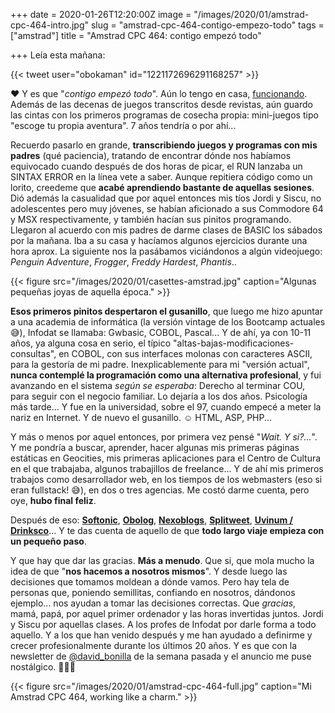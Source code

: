 +++
date = 2020-01-26T12:20:00Z
image = "/images/2020/01/amstrad-cpc-464-intro.jpg"
slug = "amstrad-cpc-464-contigo-empezo-todo"
tags = ["amstrad"]
title = "Amstrad CPC 464: contigo empezó todo"

+++
Leía esta mañana: 

{{< tweet user="obokaman" id="1221172696291168257" >}}

❤️ Y es que "_contigo empezó todo_". Aún lo tengo en casa, [funcionando](https://instagram.com/p/BwfTvhJBAYC/?igshid=1iigy5k2vurj7). Además de las decenas de juegos transcritos desde revistas, aún guardo las cintas con los primeros programas de cosecha propia: mini-juegos tipo "escoge tu propia aventura". 7 años tendría o por ahí...

Recuerdo pasarlo en grande, **transcribiendo juegos y programas con mis padres** (qué paciencia), tratando de encontrar dónde nos habíamos equivocado cuando después de dos horas de picar, el RUN lanzaba un SINTAX ERROR en la línea vete a saber. Aunque repitiera código como un lorito, creedeme que **acabé aprendiendo bastante de aquellas sesiones**. Dió además la casualidad que por aquel entonces mis tíos Jordi y Siscu, no adolescentes pero muy jóvenes, se habían aficionado a sus Commodore 64 y MSX respectivamente, y también hacían sus pinitos programando. Llegaron al acuerdo con mis padres de darme clases de BASIC los sábados por la mañana. Iba a su casa y hacíamos algunos ejercicios durante una hora aprox. La siguiente nos la pasábamos viciándonos a algún videojuego: _Penguin Adventure_, _Frogger_, _Freddy Hardest_, _Phantis_..

{{< figure src="/images/2020/01/casettes-amstrad.jpg" caption="Algunas pequeñas joyas de aquella época." >}}

**Esos primeros pinitos despertaron el gusanillo**, que luego me hizo apuntar a una academia de informática (la versión vintage de los Bootcamp actuales 😅), Infodat se llamaba: Gwbasic, COBOL, Pascal... Y de ahí, ya con 10-11 años, ya alguna cosa en serio, el típico "altas-bajas-modificaciones-consultas", en COBOL, con sus interfaces molonas con caracteres ASCII, para la gestoría de mi padre. Inexplicablemente para mi "versión actual", **nunca contemplé la programación como una alternativa profesional**, y fui avanzando en el sistema _según se esperaba_: Derecho al terminar COU, para seguir con el negocio familiar. Lo dejaría a los dos años. Psicología más tarde... Y fue en la universidad, sobre el 97, cuando empecé a meter la nariz en Internet. Y de nuevo el gusanillo. ☺️ HTML, ASP, PHP...

Y más o menos por aquel entonces, por primera vez pensé "_Wait. Y si?..._". Y me pondría a buscar, aprender, hacer algunas mis primeras páginas estáticas en Geocities, mis primeras aplicaciones para el Centro de Cultura en el que trabajaba, algunos trabajillos de freelance... Y de ahí mis primeros trabajos como desarrollador web, en los tiempos de los webmasters (eso si eran fullstack! 😅), en dos o tres agencias. Me costó darme cuenta, pero oye, **hubo final feliz**.

Después de eso: [**Softonic**](https://www.softonic.com), [**Obolog**](https://www.obolog.com), [**Nexoblogs**](https://www.nexoblogs.com), [**Splitweet**](https://computerhoy.com/noticias/internet/hootsuite-compra-start-espanola-splitweet-2493), [**Uvinum / Drinksco**](https://www.drinksco.es)... Y te das cuenta de aquello de que **todo largo viaje empieza con un pequeño paso**.

Y que hay que dar las gracias. **Más a menudo**. Que si, que mola mucho la idea de que "__nos hacemos a nosotros mismos__". Y desde luego las decisiones que tomamos moldean a dónde vamos. Pero hay tela de personas que, poniendo semillitas, confiando en nosotros, dándonos ejemplo... nos ayudan a tomar las decisiones correctas. Que *gracias*, mamá, papá, por aquel primer ordenador y las horas invertidas juntos. Jordi y Siscu por aquellas clases. A los profes de Infodat por darle forma a todo aquello. Y a los que han venido después y me han ayudado a definirme y crecer profesionalmente durante los últimos 20 años. Y es que con la newsletter de [@david_bonilla](https://twitter.com/david_bonilla) de la semana pasada y el anuncio me puse nostálgico. 🤷🏻‍♂️

{{< figure src="/images/2020/01/amstrad-cpc-464-full.jpg" caption="Mi Amstrad CPC 464, working like a charm." >}}
